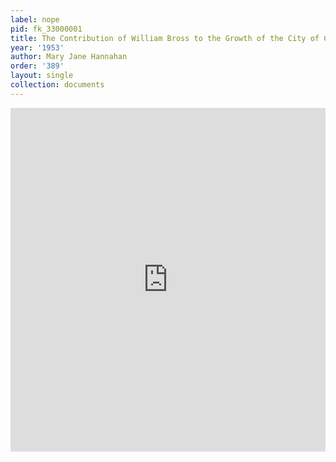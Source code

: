 ```yaml
---
label: nope
pid: fk_33000001
title: The Contribution of William Bross to the Growth of the City of Chicago
year: '1953'
author: Mary Jane Hannahan
order: '389'
layout: single
collection: documents
---
```

<iframe src="https://northwestern.app.box.com/embed/s/mvna83zi715q18tntt1dmv95rwn83n65?sortColumn=date&view=list" width="100%" height="550" frameborder="0" allowfullscreen webkitallowfullscreen msallowfullscreen></iframe>

